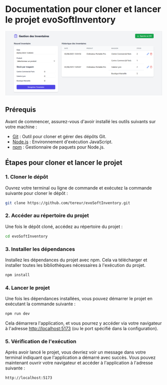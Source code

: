 
# Documentation pour cloner et lancer le projet evoSoftInventory

![Capture d’écran de la page d'accueil](Capture%20d’écran%202025-02-08%20135331.png)
## Prérequis

Avant de commencer, assurez-vous d'avoir installé les outils suivants sur votre machine :

- [Git](https://git-scm.com/) : Outil pour cloner et gérer des dépôts Git.
- [Node.js](https://nodejs.org/) : Environnement d'exécution JavaScript.
- [npm](https://www.npmjs.com/) : Gestionnaire de paquets pour Node.js.

## Étapes pour cloner et lancer le projet

### 1. Cloner le dépôt

Ouvrez votre terminal ou ligne de commande et exécutez la commande suivante pour cloner le dépôt :

```bash
git clone https://github.com/tereur/evoSoftInventory.git
```

### 2. Accéder au répertoire du projet

Une fois le dépôt cloné, accédez au répertoire du projet :

```bash
cd evoSoftInventory
```

### 3. Installer les dépendances

Installez les dépendances du projet avec npm. Cela va télécharger et installer toutes les bibliothèques nécessaires à l'exécution du projet.

```bash
npm install
```

### 4. Lancer le projet

Une fois les dépendances installées, vous pouvez démarrer le projet en exécutant la commande suivante :

```bash
npm run dev
```

Cela démarrera l'application, et vous pourrez y accéder via votre navigateur à l'adresse [http://localhost:5173](http://localhost:5173) (ou le port spécifié dans la configuration).

### 5. Vérification de l'exécution

Après avoir lancé le projet, vous devriez voir un message dans votre terminal indiquant que l'application a démarré avec succès. Vous pouvez maintenant ouvrir votre navigateur et accéder à l'application à l'adresse suivante :

```
http://localhost:5173
```



